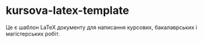 kursova-latex-template
======================

Це є шаблон LaTeX документу для написання курсових, бакалаврських і магістерських робіт.
